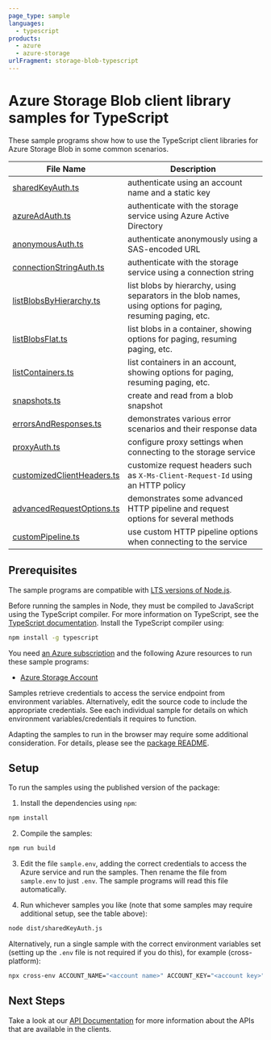 ```yaml
---
page_type: sample
languages:
  - typescript
products:
  - azure
  - azure-storage
urlFragment: storage-blob-typescript
---
```


# Azure Storage Blob client library samples for TypeScript

These sample programs show how to use the TypeScript client libraries for Azure Storage Blob in some common scenarios.

| **File Name**                                         | **Description**                                                                                              |
| ----------------------------------------------------- | ------------------------------------------------------------------------------------------------------------ |
| [sharedKeyAuth.ts][sharedkeyauth]                     | authenticate using an account name and a static key                                                          |
| [azureAdAuth.ts][azureadauth]                         | authenticate with the storage service using Azure Active Directory                                           |
| [anonymousAuth.ts][anonymousauth]                     | authenticate anonymously using a SAS-encoded URL                                                             |
| [connectionStringAuth.ts][connectionstringauth]       | authenticate with the storage service using a connection string                                              |
| [listBlobsByHierarchy.ts][listblobsbyhierarchy]       | list blobs by hierarchy, using separators in the blob names, using options for paging, resuming paging, etc. |
| [listBlobsFlat.ts][listblobsflat]                     | list blobs in a container, showing options for paging, resuming paging, etc.                                 |
| [listContainers.ts][listcontainers]                   | list containers in an account, showing options for paging, resuming paging, etc.                             |
| [snapshots.ts][snapshots]                             | create and read from a blob snapshot                                                                         |
| [errorsAndResponses.ts][errorsandresponses]           | demonstrates various error scenarios and their response data                                                 |
| [proxyAuth.ts][proxyauth]                             | configure proxy settings when connecting to the storage service                                              |
| [customizedClientHeaders.ts][customizedclientheaders] | customize request headers such as `X-Ms-Client-Request-Id` using an HTTP policy                              |
| [advancedRequestOptions.ts][advancedrequestoptions]   | demonstrates some advanced HTTP pipeline and request options for several methods                             |
| [customPipeline.ts][custompipeline]                   | use custom HTTP pipeline options when connecting to the service                                              |

## Prerequisites

The sample programs are compatible with [LTS versions of Node.js](https://nodejs.org/about/releases/).

Before running the samples in Node, they must be compiled to JavaScript using the TypeScript compiler. For more information on TypeScript, see the [TypeScript documentation][typescript]. Install the TypeScript compiler using:

```bash
npm install -g typescript
```

You need [an Azure subscription][freesub] and the following Azure resources to run these sample programs:

- [Azure Storage Account][createinstance_azurestorageaccount]

Samples retrieve credentials to access the service endpoint from environment variables. Alternatively, edit the source code to include the appropriate credentials. See each individual sample for details on which environment variables/credentials it requires to function.

Adapting the samples to run in the browser may require some additional consideration. For details, please see the [package README][package].

## Setup

To run the samples using the published version of the package:

1. Install the dependencies using `npm`:

```bash
npm install
```

2. Compile the samples:

```bash
npm run build
```

3. Edit the file `sample.env`, adding the correct credentials to access the Azure service and run the samples. Then rename the file from `sample.env` to just `.env`. The sample programs will read this file automatically.

4. Run whichever samples you like (note that some samples may require additional setup, see the table above):

```bash
node dist/sharedKeyAuth.js
```

Alternatively, run a single sample with the correct environment variables set (setting up the `.env` file is not required if you do this), for example (cross-platform):

```bash
npx cross-env ACCOUNT_NAME="<account name>" ACCOUNT_KEY="<account key>" node dist/sharedKeyAuth.js
```

## Next Steps

Take a look at our [API Documentation][apiref] for more information about the APIs that are available in the clients.

[sharedkeyauth]: https://github.com/Azure/azure-sdk-for-js/blob/main/sdk/storage/storage-blob/samples/v12/typescript/src/sharedKeyAuth.ts
[azureadauth]: https://github.com/Azure/azure-sdk-for-js/blob/main/sdk/storage/storage-blob/samples/v12/typescript/src/azureAdAuth.ts
[anonymousauth]: https://github.com/Azure/azure-sdk-for-js/blob/main/sdk/storage/storage-blob/samples/v12/typescript/src/anonymousAuth.ts
[connectionstringauth]: https://github.com/Azure/azure-sdk-for-js/blob/main/sdk/storage/storage-blob/samples/v12/typescript/src/connectionStringAuth.ts
[listblobsbyhierarchy]: https://github.com/Azure/azure-sdk-for-js/blob/main/sdk/storage/storage-blob/samples/v12/typescript/src/listBlobsByHierarchy.ts
[listblobsflat]: https://github.com/Azure/azure-sdk-for-js/blob/main/sdk/storage/storage-blob/samples/v12/typescript/src/listBlobsFlat.ts
[listcontainers]: https://github.com/Azure/azure-sdk-for-js/blob/main/sdk/storage/storage-blob/samples/v12/typescript/src/listContainers.ts
[snapshots]: https://github.com/Azure/azure-sdk-for-js/blob/main/sdk/storage/storage-blob/samples/v12/typescript/src/snapshots.ts
[errorsandresponses]: https://github.com/Azure/azure-sdk-for-js/blob/main/sdk/storage/storage-blob/samples/v12/typescript/src/errorsAndResponses.ts
[proxyauth]: https://github.com/Azure/azure-sdk-for-js/blob/main/sdk/storage/storage-blob/samples/v12/typescript/src/proxyAuth.ts
[customizedclientheaders]: https://github.com/Azure/azure-sdk-for-js/blob/main/sdk/storage/storage-blob/samples/v12/typescript/src/customizedClientHeaders.ts
[advancedrequestoptions]: https://github.com/Azure/azure-sdk-for-js/blob/main/sdk/storage/storage-blob/samples/v12/typescript/src/advancedRequestOptions.ts
[custompipeline]: https://github.com/Azure/azure-sdk-for-js/blob/main/sdk/storage/storage-blob/samples/v12/typescript/src/customPipeline.ts
[apiref]: https://docs.microsoft.com/javascript/api/@azure/storage-blob
[freesub]: https://azure.microsoft.com/free/
[createinstance_azurestorageaccount]: https://docs.microsoft.com/azure/storage/common/storage-account-overview
[package]: https://github.com/Azure/azure-sdk-for-js/tree/main/sdk/storage/storage-blob/README.md
[typescript]: https://www.typescriptlang.org/docs/home.html
